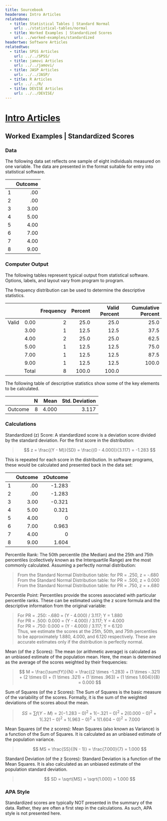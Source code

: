 ```yaml
---
title: Sourcebook
headerone: Intro Articles
relatedone:
  - title: Statistical Tables | Standard Normal
    url: ../statistical-tables/normal
  - title: Worked Examples | Standardized Scores
    url: ../worked-examples/standardized
headertwo: Software Articles
relatedtwo:
  - title: SPSS Articles
    url: ../../SPSS/
  - title: jamovi Articles
    url: ../../jamovi/
  - title: JASP Articles
    url: ../../JASP/
  - title: R Articles
    url: ../../R/
  - title: DEVISE Articles
    url: ../../DEVISE/
---
```


# [Intro Articles](../index.md)

## Worked Examples | Standardized Scores

### Data

The following data set reflects one sample of eight individuals measured on one variable. The data are presented in the format suitable for entry into statistical software.

|     | Outcome |
|-----|--------:|
| 1   | .00     |
| 2   | .00     |
| 3   | 3.00    |
| 4   | 5.00    |
| 5   | 4.00    |
| 6   | 7.00    |
| 7   | 4.00    |
| 8   | 9.00    |

### Computer Output

The following tables represent typical output from statistical software. Options, labels, and layout vary from program to program.

The frequency distribution can be used to determine the descriptive statistics.

|  |      | Frequency | Percent | Valid Percent | Cumulative Percent |
|:------|----------:|--------:|--------------:|-------------------:|------:|
| Valid | 0.00      | 2       | 25.0          | 25.0               | 25.0  |
|       | 3.00      | 1       | 12.5          | 12.5               | 37.5  |
|       | 4.00      | 2       | 25.0          | 25.0               | 62.5  |
|       | 5.00      | 1       | 12.5          | 12.5               | 75.0  |
|       | 7.00      | 1       | 12.5          | 12.5               | 87.5  |
|       | 9.00      | 1       | 12.5          | 12.5               | 100.0 |
|       | Total     | 8       | 100.0         | 100.0              |       |

The following table of descriptive statistics show some of the key elements to be calculated.

|         | N   | Mean  | Std. Deviation |
|:--------|----:|------:|---------------:|
| Outcome | 8   | 4.000 | 3.117          |

### Calculations

Standardized (z) Score: A standardized score is a deviation score divided by the standard deviation. For the first score in the distribution:

> $$ z = \frac{(Y - M)}{SD} = \frac{(0 - 4.000)}{3.117} = -1.283 $$

This is repeated for each score in the distribution. In software programs, these would be calculated and presented back in the data set:

|     | Outcome | zOutcome |
|-----|--------:|---------:|
| 1   | .00     | -1.283   |
| 2   | .00     | -1.283   |
| 3   | 3.00    | -0.321   |
| 4   | 5.00    | 0.321    |
| 5   | 4.00    | 0        |
| 6   | 7.00    | 0.963    |
| 7   | 4.00    | 0        |
| 8   | 9.00    | 1.604    |

Percentile Rank: The 50th percentile (the Median) and the 25th and 75th percentiles (collectively known as the Interquartile Range) are the most commonly calculated. Assuming a perfectly normal distribution:

> From the Standard Normal Distribution table: for PR = .250, z = -.680  
> From the Standard Normal Distribution table: for PR = .500, z = 0.000  
> From the Standard Normal Distribution table: for PR = .750, z = +.680

Percentile Point: Percentiles provide the scores associated with particular percentile ranks. These can be estimated using the z score formula and the descriptive information from the original variable:

> For PR = .250: -.680 = (Y - 4.000) / 3.117; Y = 1.880  
> For PR = .500: 0.000 = (Y - 4.000) / 3.117; Y = 4.000  
> For PR = .750: 0.000 = (Y - 4.000) / 3.117; Y = 6.120  
> Thus, we estimate the scores at the 25th, 50th, and 75th percentiles to be approximately 1.880, 4.000, and 6.120 respectively. These are accurate estimates only if the distribution is perfectly normal.

Mean (of the z Scores): The mean (or arithmetic average) is calculated as an unbiased estimate of the population mean. Here, the mean is determined as the average of the scores weighted by their frequencies:

> $$ M = \frac{\sum(fY)}{N} = \frac{(2 \times -1.283) + (1 \times -.321) + (2 \times 0) + (1 \times .321) + (1 \times .963) + (1 \times 1.604)}{8} = 0.000 $$

Sum of Squares (of the z Scores): The Sum of Squares is the basic measure of the variability of the scores. Formally, it is the sum of the weighted deviations of the scores about the mean.

> $$ SS = \sum f (Y - M) = 2 (-1.283 - 0)^2 + 1(-.321 - 0)^2 + 2(0.000 - 0)^2 + 1(.321 - 0)^2 + 1(.963 - 0)^2 + 1(1.604 - 0)^2 = 7.000 $$

Mean Squares (of the z scores): Mean Squares (also known as Variance) is a function of the Sum of Squares. It is calculated as an unbiased estimate of the population variance.

> $$ MS = \frac{SS}{(N - 1)} = \frac{7.000}{7} = 1.000 $$

Standard Deviation (of the z Scores): Standard Deviation is a function of the Mean Squares. It is also calculated as an unbiased estimate of the population
standard deviation.

> $$ SD = \sqrt{MS} = \sqrt{1.000} = 1.000 $$

### APA Style

Standardized scores are typically NOT presented in the summary of the data. Rather, they are often a first step in the calculations. As such, APA style is not presented here.
